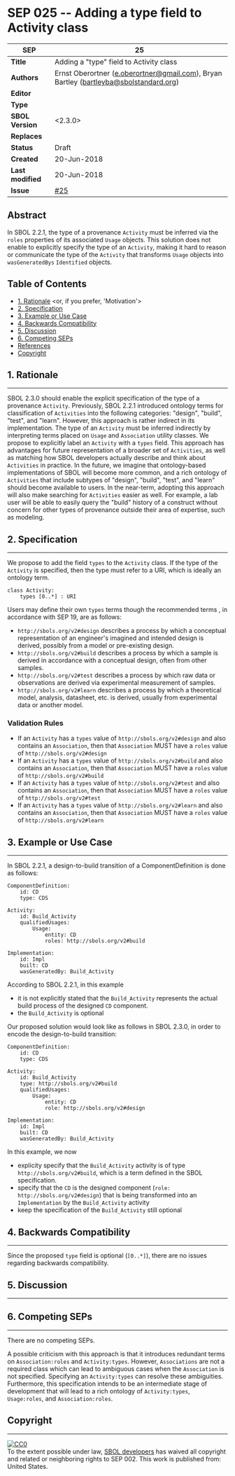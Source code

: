 SEP 025 -- Adding a type field to Activity class
===================================

SEP                     | 25
----------------------|--------------
**Title**                | Adding a "type" field to Activity class
**Authors**           | Ernst Oberortner (e.oberortner@gmail.com), Bryan Bartley (bartleyba@sbolstandard.org)
**Editor**            | 
**Type**               | <Data Model>
**SBOL Version** | <2.3.0>
**Replaces**        | 
**Status**             | Draft
**Created**          | 20-Jun-2018 
**Last modified**  | 20-Jun-2018 
**Issue**          | [#25](https://github.com/SynBioDex/SEPs/issues/25)

Abstract
-----------

In SBOL 2.2.1, the type of a provenance `Activity` must be inferred via the `roles` properties of its associated `Usage` objects. This solution does not enable to explicitly specify the type of an `Activity`, making it hard to reason or communicate the type of the `Activity` that transforms `Usage` objects into `wasGeneratedBys` `Identified` objects.

Table of Contents  <remove TOC if SEP is rather short>
---------------------

* [1. Rationale](#rationale) <or, if you prefer, 'Motivation'>
* [2. Specification](#specification)
* [3. Example or Use Case](#example)
* [4. Backwards Compatibility](#compatibility)
* [5. Discussion](#discussion)
* [6. Competing SEPs](#competing_seps)
* [References](#references)
* [Copyright](#copyright)

## 1. Rationale <a name="rationale"></a>
----------------

SBOL 2.3.0 should enable the explicit specification of the type of a provenance `Activity`. Previously, SBOL 2.2.1 introduced ontology terms for classification of `Activities` into the following categories: "design", "build", "test", and "learn". However, this approach is rather indirect in its implementation. The type of an `Activity` must be inferred indirectly by interpreting terms placed on `Usage` and `Association` utility classes. We propose to explicitly label an `Activity` with a `types` field. This approach has advantages for future representation of a broader set of `Activities`, as well as matching how SBOL developers actually describe and think about `Activities` in practice. In the future, we imagine that ontology-based implementations of SBOL will become more common, and a rich ontology of `Activities` that include subtypes of "design", "build", "test", and "learn" should become available to users. In the near-term, adopting this approach will also make searching for `Activities` easier as well. For example, a lab user will be able to easily query the "build" history of a construct without concern for other types of provenance outside their area of expertise, such as modeling.

## 2. Specification <a name="specification"></a>
----------------------------------------------

We propose to add the field `types` to the `Activity` class. If the type of the `Activity` is specified, then the type must refer to a URI, which is ideally an ontology term.

```
class Activity:
    types [0..*] : URI
```

Users may define their own `types` terms though the recommended terms , in accordance with SEP 19, are as follows:
* `http://sbols.org/v2#design` describes a process by which a conceptual representation of an engineer's imagined and intended design is derived, possibly from a model or pre-existing design.
* `http://sbols.org/v2#build` describes a process by which a sample is derived in accordance with a conceptual design, often from other samples.
* `http://sbols.org/v2#test` describes a process by which raw data or observations are derived via experimental measurement of samples.
* `http://sbols.org/v2#learn` describes a process by which a theoretical model, analysis, datasheet, etc. is derived, usually from experimental data or another model.

### Validation Rules

* If an `Activity` has a `types` value of `http://sbols.org/v2#design` and also contains an `Association`, then that `Association` MUST have a `roles` value of `http://sbols.org/v2#design` 
* If an `Activity` has a `types` value of `http://sbols.org/v2#build` and also contains an `Association`, then that `Association` MUST have a `roles` value of `http://sbols.org/v2#build` 
* If an `Activity` has a `types` value of `http://sbols.org/v2#test` and also contains an `Association`, then that `Association` MUST have a `roles` value of `http://sbols.org/v2#test` 
* If an `Activity` has a `types` value of `http://sbols.org/v2#learn` and also contains an `Association`, then that `Association` MUST have a `roles` value of `http://sbols.org/v2#learn` 

## 3. Example or Use Case <a name='example'></a>
-------------------------------

In SBOL 2.2.1, a design-to-build transition of a ComponentDefinition is done as follows:
```
ComponentDefinition:
    id: CD
    type: CDS

Activity:
    id: Build_Activity
    qualifiedUsages:
        Usage: 
            entity: CD
            roles: http://sbols.org/v2#build 

Implementation:
    id: Impl
    built: CD
    wasGeneratedBy: Build_Activity
```

According to SBOL 2.2.1, in this example
* it is not explicitly stated that the `Build_Activity` represents the actual build process of the designed `CD` component.
* the `Build_Activity` is optional

Our proposed solution would look like as follows in SBOL 2.3.0, in order to encode the design-to-build transition:
```
ComponentDefinition:
    id: CD
    type: CDS

Activity:
    id: Build_Activity
    type: http://sbols.org/v2#build
    qualifiedUsages:
        Usage: 
            entity: CD
            role: http://sbols.org/v2#design 

Implementation:
    id: Impl
    built: CD
    wasGeneratedBy: Build_Activity
```

In this example, we now 
* explicity specify that the `Build_Activity` activity is of type `http://sbols.org/v2#build`, which is a term defined in the SBOL specification.
* specify that the `CD` is the designed component (`role: http://sbols.org/v2#design`) that is being transformed into an `Implementation` by the `Build_Activity` activity
* keep the specification of the `Build_Activity` still optional

## 4. Backwards Compatibility <a name='compatibility'></a>
-----------------

Since the proposed `type` field is optional (`[0..*]`), there are no issues regarding backwards compatibility.

## 5. Discussion <a name='discussion'></a>
-----------------

## 6. Competing SEPs <a name='competing_seps'></a>
-----------------

There are no competing SEPs.

A possible criticism with this approach is that it introduces redundant terms on `Association:roles` and `Activity:types`. However, `Associations` are not a required class which can lead to ambiguous cases when the `Association` is not specified. Specifying an `Activity:types` can resolve these ambiguities. Furthermore, this specification intends to be an intermediate stage of development that will lead to a rich ontology of `Activity:types`, `Usage:roles`, and `Association:roles`.

## Copyright <a name='copyright'></a>
-------------

<p xmlns:dct="http://purl.org/dc/terms/" xmlns:vcard="http://www.w3.org/2001/vcard-rdf/3.0#">
  <a rel="license"
     href="http://creativecommons.org/publicdomain/zero/1.0/">
    <img src="http://i.creativecommons.org/p/zero/1.0/88x31.png" style="border-style: none;" alt="CC0" />
  </a>
  <br />
  To the extent possible under law,
  <a rel="dct:publisher"
     href="sbolstandard.org">
    <span property="dct:title">SBOL developers</span></a>
  has waived all copyright and related or neighboring rights to
  <span property="dct:title">SEP 002</span>.
This work is published from:
<span property="vcard:Country" datatype="dct:ISO3166"
      content="US" about="sbolstandard.org">
  United States</span>.
</p>
